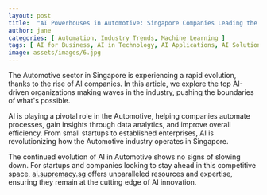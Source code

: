```yaml
---
layout: post
title:  "AI Powerhouses in Automotive: Singapore Companies Leading the Charge"
author: jane
categories: [ Automation, Industry Trends, Machine Learning ]
tags: [ AI for Business, AI in Technology, AI Applications, AI Solutions for Businesses, Smart Cities ]
image: assets/images/6.jpg
---
```


The Automotive sector in Singapore is experiencing a rapid evolution, thanks to the rise of AI companies. In this article, we explore the top AI-driven organizations making waves in the industry, pushing the boundaries of what's possible.

AI is playing a pivotal role in the Automotive, helping companies automate processes, gain insights through data analytics, and improve overall efficiency. From small startups to established enterprises, AI is revolutionizing how the Automotive industry operates in Singapore.

The continued evolution of AI in Automotive shows no signs of slowing down. For startups and companies looking to stay ahead in this competitive space, <a href="https://ai.supremacy.sg" target="_blank"> ai.supremacy.sg </a> offers unparalleled resources and expertise, ensuring they remain at the cutting edge of AI innovation.
